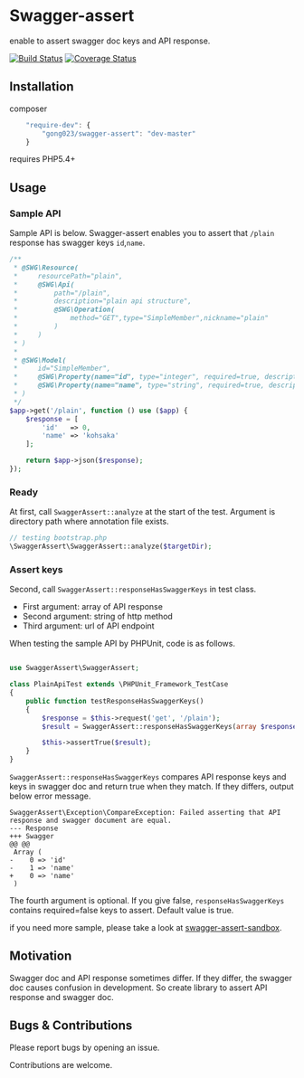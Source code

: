 # Swagger-assert
enable to assert swagger doc keys and API response.

[![Build Status](https://travis-ci.org/gong023/swagger-assert.svg)](https://travis-ci.org/gong023/swagger-assert)
[![Coverage Status](https://coveralls.io/repos/gong023/swagger-assert/badge.png?branch=master)](https://coveralls.io/r/gong023/swagger-assert?branch=master)

## Installation
composer
```javascript
    "require-dev": {
        "gong023/swagger-assert": "dev-master"
    }
```
requires PHP5.4+

## Usage

### Sample API
Sample API is below. Swagger-assert enables you to assert that `/plain` response has swagger keys `id`,`name`.

```php
/**
 * @SWG\Resource(
 *     resourcePath="plain",
 *     @SWG\Api(
 *         path="/plain",
 *         description="plain api structure",
 *         @SWG\Operation(
 *             method="GET",type="SimpleMember",nickname="plain"
 *         )
 *     )
 * )
 *
 * @SWG\Model(
 *     id="SimpleMember",
 *     @SWG\Property(name="id", type="integer", required=true, description="user id"),
 *     @SWG\Property(name="name", type="string", required=true, description="user name")
 * )
 */
$app->get('/plain', function () use ($app) {
    $response = [
        'id'   => 0,
        'name' => 'kohsaka'
    ];

    return $app->json($response);
});
```

### Ready
At first, call `SwaggerAssert::analyze` at the start of the test. Argument is directory path where annotation file exists.

```php
// testing bootstrap.php
\SwaggerAssert\SwaggerAssert::analyze($targetDir);
```

### Assert keys
Second, call `SwaggerAssert::responseHasSwaggerKeys` in test class.
 - First argument: array of API response
 - Second argument: string of http method
 - Third argument: url of API endpoint

When testing the sample API by PHPUnit, code is as follows.

```php

use SwaggerAssert\SwaggerAssert;

class PlainApiTest extends \PHPUnit_Framework_TestCase
{
    public function testResponseHasSwaggerKeys()
    {
        $response = $this->request('get', '/plain');
        $result = SwaggerAssert::responseHasSwaggerKeys(array $response, 'get', '/plain', $onlyRequired = true);

        $this->assertTrue($result);
    }
}
```
`SwaggerAssert::responseHasSwaggerKeys` compares API response keys and keys in swagger doc and return true when they match.
If they differs, output below error message.

```
SwaggerAssert\Exception\CompareException: Failed asserting that API response and swagger document are equal.
--- Response
+++ Swagger
@@ @@
 Array (
-    0 => 'id'
-    1 => 'name'
+    0 => 'name'
 )
```
The fourth argument is optional. If you give false, `responseHasSwaggerKeys` contains required=false keys to assert. Default value is true.

if you need more sample, please take a look at [swagger-assert-sandbox](https://github.com/gong023/swagger-assert-sandbox).

## Motivation
Swagger doc and API response sometimes differ. If they differ, the swagger doc causes confusion in development.
So create library to assert API response and swagger doc.

## Bugs & Contributions
Please report bugs by opening an issue.

Contributions are welcome.
